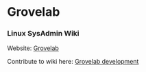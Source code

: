 # Grovelab
### Linux SysAdmin Wiki

Website:
[Grovelab](http://infinitetutts.github.io/grovelab)


Contribute to wiki here: 
[Grovelab development](https://github.com/Infinitetutts/mkdocs-grovelab)
